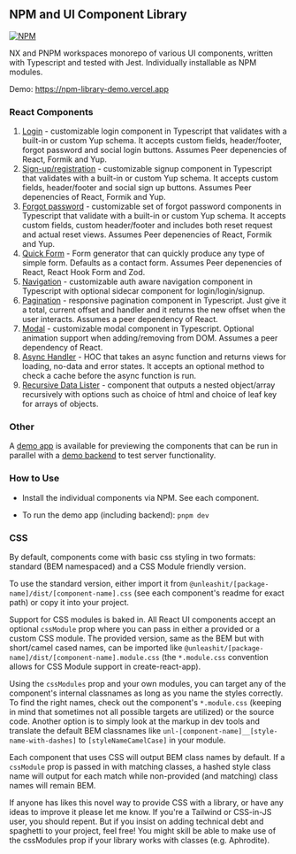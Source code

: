 ## NPM and UI Component Library

[![NPM](https://img.shields.io/npm/l/@unleashit/navigation.svg)](https://github.com/unleashit/npm-library/blob/master/LICENSE)

NX and PNPM workspaces monorepo of various UI components, written with Typescript and tested with Jest. Individually installable as NPM modules.

Demo: https://npm-library-demo.vercel.app

### React Components

1. [Login](https://github.com/unleashit/npm-library/tree/master/packages/login) - customizable login component in Typescript that validates with a built-in or custom Yup schema. It accepts custom fields, header/footer, forgot password and social login buttons. Assumes Peer depenencies of React, Formik and Yup.
2. [Sign-up/registration](https://github.com/unleashit/npm-library/tree/master/packages/signup) - customizable signup component in Typescript that validates with a built-in or custom Yup schema. It accepts custom fields, header/footer and social sign up buttons. Assumes Peer depenencies of React, Formik and Yup.
3. [Forgot password](https://github.com/unleashit/npm-library/tree/master/packages/forgotPassword) - customizable set of forgot password components in Typescript that validate with a built-in or custom Yup schema. It accepts custom fields, custom header/footer and includes both reset request and actual reset views. Assumes Peer depenencies of React, Formik and Yup.
4. [Quick Form](https://github.com/unleashit/npm-library/tree/master/packages/quickForm) - Form generator that can quickly produce any type of simple form. Defaults as a contact form. Assumes Peer depenencies of React, React Hook Form and Zod.
5. [Navigation](https://github.com/unleashit/npm-library/tree/master/packages/navigation) - customizable auth aware navigation component in Typescript with optional sidecar component for login/login/signup.
6. [Pagination](https://github.com/unleashit/npm-library/tree/master/packages/pagination) - responsive pagination component in Typescript. Just give it a total, current offset and handler and it returns the new offset when the user interacts. Assumes a peer dependency of React.
7. [Modal](https://github.com/unleashit/npm-library/tree/master/packages/modal) - customizable modal component in Typescript. Optional animation support when adding/removing from DOM. Assumes a peer dependency of React.
8. [Async Handler](https://github.com/unleashit/npm-library/tree/master/packages/asyncHandler) - HOC that takes an async function and returns views for loading, no-data and error states. It accepts an optional method to check a cache before the async function is run.
9. [Recursive Data Lister](https://github.com/unleashit/npm-library/tree/master/packages/recursiveDataLister) - component that outputs a nested object/array recursively with options such as choice of html and choice of leaf key for arrays of objects.

### Other

A [demo app](https://github.com/unleashit/npm-library/tree/master/demos/frontend) is available for previewing the components that can be run in parallel with a [demo backend](https://github.com/unleashit/npm-library/tree/master/demos/backend) to test server functionality.

### How to Use

- Install the individual components via NPM. See each component.

- To run the demo app (including backend): `pnpm dev`

### CSS

By default, components come with basic css styling in two formats: standard (BEM namespaced) and a CSS Module friendly version.

To use the standard version, either import it from `@unleashit/[package-name]/dist/[component-name].css` (see each component's readme for exact path) or copy it into your project.

Support for CSS modules is baked in. All React UI components accept an optional `cssModule` prop where you can pass in either a provided or a custom CSS module. The provided version, same as the BEM but with short/camel cased names, can be imported like `@unleashit/[package-name]/dist/[component-name].module.css` (the `*.module.css` convention allows for CSS Module support in create-react-app).

Using the `cssModules` prop and your own modules, you can target any of the component's internal classnames as long as you name the styles correctly. To find the right names, check out the component's `*.module.css` (keeping in mind that sometimes not all possible targets are utilized) or the source code. Another option is to simply look at the markup in dev tools and translate the default BEM classnames like `unl-[component-name]__[style-name-with-dashes]` to `[styleNameCamelCase]` in your module.

Each component that uses CSS will output BEM class names by default. If a `cssModule` prop is passed in with matching classes, a hashed style class name will output for each match while non-provided (and matching) class names will remain BEM.

If anyone has likes this novel way to provide CSS with a library, or have any ideas to improve it please let me know. If you're a Tailwind or CSS-in-JS user, you should repent. But if you insist on adding technical debt and spaghetti to your project, feel free! You might skill be able to make use of the cssModules prop if your library works with classes (e.g. Aphrodite).
